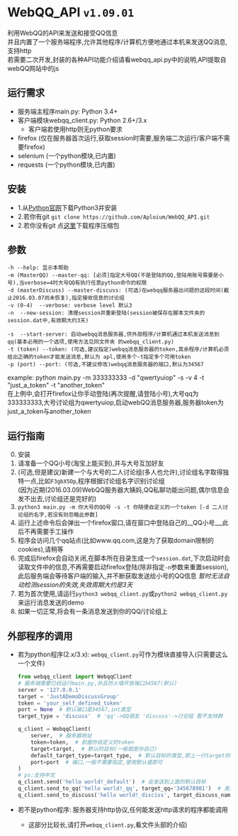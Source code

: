 # WebQQ_API `v1.09.01`
利用WebQQ的API来发送和接受QQ信息  
并且内置了一个服务端程序,允许其他程序/计算机方便地通过本机来发送QQ消息,支持http  
若需要二次开发,封装的各种API功能介绍请看webqq_api.py中的说明,API提取自webQQ网站中的js
  
## 运行需求
 - 服务端主程序main.py: Python 3.4+  
 - 客户端模块webqq_client.py: Python 2.6+/3.x  
   - 客户端若使用http则无python要求
 - firefox (仅在服务器首次运行,获取session时需要,服务端二次运行/客户端不需要firefox)
 - selenium (一个python模块,已内置)
 - requests (一个python模块,已内置)

## 安装
 - 1.从[Python官网](https://www.python.org/downloads/release)下载Python3并安装
 - 2.若你有git `git clone https://github.com/Aploium/WebQQ_API.git`
 - 2.若你没有git 点[这里](https://github.com/Aploium/WebQQ_API/archive/master.zip)下载程序压缩包

## 参数
 
    -h --help: 显示本帮助  
    -m (MasterQQ) --master-qq: [必须]指定大号QQ(不是登陆的QQ,登陆用账号需要是小号),当verbose=4时大号QQ有执行任意python命令的权限  
    -d (masterDiscuss) --master-discuss: (可选)在webqq服务器出问题的这段时间(截止2016.03.07尚未恢复),指定接收信息的讨论组  
    -v (0-4)  --verbose: verbose level 默认3  
    -n  --new-session: 清理session并重新登陆(session被保存在脚本文件夹的session.dat中,有效期大约3天)  
  
    -s  --start-server: 启动webqq消息服务器,供外部程序/计算机通过本机发送消息到qq(基本必用的一个选项,使用方法见同文件夹 的webqq_client.py)  
    -t (token) --token: (可选,建议指定)webqq消息服务器的token,其余程序/计算机必须给出正确的token才能发送消息,默认为 apl,使用多个-t指定多个可用token  
    -p (port) --port: (可选,不建议修改)webqq消息服务器的端口,默认为34567  
    
  example: python main.py -m 333333333 -d "qwertyuiop" -s -v 4 -t "just_a_token" -t "another_token"  
    在上例中,会打开firefox让你手动登陆(再次提醒,请登陆小号),大号qq为333333333,大号讨论组为qwertyuiop,启动webQQ消息服务器,服务器token为just_a_token与another_token  

## 运行指南
  0. 安装  
  1. 请准备一个QQ小号(淘宝上能买到),并与大号互加好友  
  2. (可选,但是建议)新建一个与大号的二人讨论组(多人也允许),讨论组名字取得独特一点,比如`F3gbX5Op`,程序根据讨论组名字识别讨论组  
    (因为近期(2016.03.09)WebQQ服务器大姨妈,QQ私聊功能出问题,偶尔信息会发不出去,讨论组还是完好的)  
  3. `python3 main.py -m 你大号的QQ号 -s -t 你随便自定义的一个token [-d 二人讨论组的名字,若没有则忽略此参数]`  
  4. 运行上述命令后会弹出一个firefox窗口,请在窗口中登陆自己的__QQ小号__,此后不再需要手工操作  
  5. 程序会访问几个qq站点(比如www.qq.com,这是为了获取domain限制的cookies),请稍等  
  6. 完成后firefox会自动关闭,在脚本所在目录生成一个`session.dat`,下次启动时会读取文件中的信息,不再需要启动firefox登陆(除非指定`-n`参数来重置session),此后服务端会等待客户端的输入,并不断获取发送给小号的QQ信息 _暂时无法自动检测session的失效,失效周期大约是3天_  
  7. 若为首次使用,请运行`python3 webqq_client.py`或`python2 webqq_client.py`来运行消息发送的demo  
  8. 如果一切正常,将会有一条消息发送到你的QQ/讨论组上  
  
## 外部程序的调用
  - 若为python程序(2.x/3.x): `webqq_client.py`可作为模块直接导入(只需要这么一个文件)
    ```python
    from webqq_client import WebqqClient
    # 服务端需要已经运行main.py,并且防火墙开放端口34567(默认)
    server = '127.0.0.1'
    target = 'JustADemoDiscussGroup'
    token = 'your_self_defined_token'
    port = None  # 默认端口是34567,int类型
    target_type = 'discuss'  # 'qq'->QQ朋友 'discuss'->讨论组 暂不支持群

    q_client = WebqqClient(
        server,  # 服务器地址
        token=token,  # 前面你自定义的token
        target=target,  # 默认的目标(一般就是你自己)
        default_target_type=target_type,  # 默认目标的类型,即上一行target的类型 'qq'->QQ朋友 'discuss'->讨论组
        port=port  # 端口,一般不需要指定,使用默认值即可
    )
    # ps:支持中文
    q_client.send('hello world!_default')  # 会发送到上面的默认目标
    q_client.send_to_qq('hello world!_qq', target_qq='345678901')  # 发送到QQ(必须是好友)
    q_client.send_to_discuss('hello world!_disciss', target_discuss_name='JustAnotherDisscussName')  # 发送到讨论组(必须是成员)
    ```
  
  - 若不是python程序: 服务器支持http协议,任何能发送http请求的程序都能调用  
    - 这部分比较长,请打开`webqq_client.py`,看文件头部的介绍)  
  
